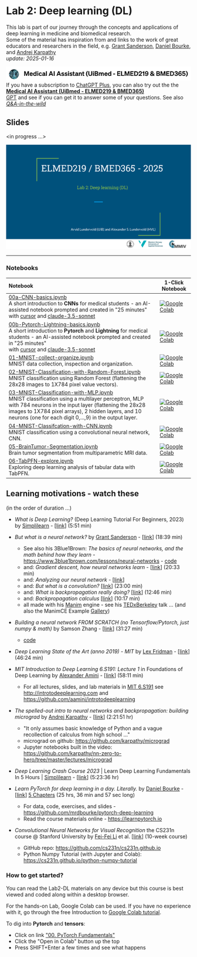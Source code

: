 # Lab 2: Deep learning (DL)

This lab is part of our journey through the concepts and applications of deep learning in medicine and biomedical research.<br>
Some of the material has inspiration from and links to the work of great educators and researchers in the field, e.g. [Grant Sanderson](https://www.3blue1brown.com/about), [Daniel Bourke](https://www.mrdbourke.com/about), and [Andrej Karpathy](https://karpathy.ai)<br>
_update: 2025-01-16_

<!-- ![img](../assets/GPT-MedAI.png)<br> -->
<img src="../assets/GPT-MedAI.png" width="600"><br>
If you have a subscription to [ChatGPT Plus](https://openai.com/blog/chatgpt-plus), you can also try out the the [**Medical AI Assistant (UiBmed - ELMED219 & BMED365)**](https://chat.openai.com/g/g-d90dfN17H-medical-ai-assistant-uibmed-elmed219-bmed365) <br> [GPT](https://openai.com/blog/introducing-gpts) and see if you can get it to answer some of your questions. See also [_Q&A-in-the-wild_](./Q&A-in-the-wild.md)

## Slides 
<in progress ...>

<a href="https://docs.google.com/presentation/d/e/2PACX-1vRyU9n7YY6vI6B0Al2S0W9rTt_l9CPvJ-ISgVsNa_b_5y6G7JTsLVYnZeejdakNmXrx7WMFoU8d7TEY/pub?start=false&loop=false&delayms=3000"><img src="./assets/Lab2_slide0_2025.png"></a>

-----

### Notebooks



| Notebook    |      1-Click Notebook     
|:----------|------|
|  [00a-CNN-basics.ipynb](https://nbviewer.org/github/MMIV-ML/ELMED219-2025/blob/main/Lab2-DL/notebooks/00a-CNN-basics.ipynb)  <br>A short introduction to **CNNs** for medical students - an AI-assisted notebook prompted and created in "25 minutes" <br>with [cursor](https://www.cursor.com) and [claude-3.5-sonnet](https://www.anthropic.com/news/claude-3-5-sonnet)| [![Google Colab](https://colab.research.google.com/assets/colab-badge.svg)](https://colab.research.google.com/github/MMIV-ML/ELMED219-2025/blob/main/Lab2-DL/notebooks/00a-CNN-basics.ipynb)<br>
|  [00b-Pytorch-Lightning-basics.ipynb](https://nbviewer.org/github/MMIV-ML/ELMED219-2025/blob/main/Lab2-DL/notebooks/00b-Pytorch-Lightning-basics.ipynb)  <br>A short introduction to **Pytorch** and **Lightning** for medical students - an AI-assisted notebook prompted and created in "25 minutes" <br>with [cursor](https://www.cursor.com) and [claude-3.5-sonnet](https://www.anthropic.com/news/claude-3-5-sonnet)| [![Google Colab](https://colab.research.google.com/assets/colab-badge.svg)](https://colab.research.google.com/github/MMIV-ML/ELMED219-2025/blob/main/Lab2-DL/notebooks/00b-Pytorch-Lightning-basics.ipynb)<br>
|  [01-MNIST-collect-organize.ipynb](https://nbviewer.org/github/MMIV-ML/ELMED219-2025/blob/main/Lab2-DL/notebooks/01-MNIST-collect-organize.ipynb)  <br>MNIST data collection, inspection and organization. | [![Google Colab](https://colab.research.google.com/assets/colab-badge.svg)](https://colab.research.google.com/github/MMIV-ML/ELMED219-2025/blob/main/Lab2-DL/notebooks/01-MNIST-collect-organize.ipynb)<br>
|  [02-MNIST-Classification-with-Random-Forest.ipynb](https://nbviewer.org/github/MMIV-ML/ELMED219-2025/blob/main/Lab2-DL/notebooks/02-MNIST-Classification-with-Random-Forest.ipynb)  <br>MNIST classification using Random Forest (flattening the 28x28 images to 1X784 pixel value vectors). | [![Google Colab](https://colab.research.google.com/assets/colab-badge.svg)](https://colab.research.google.com/github/MMIV-ML/ELMED219-2025/blob/main/Lab2-DL/notebooks/02-MNIST-Classification-with-Random-Forest.ipynb)<br>
|  [03-MNIST-Classification-with-MLP.ipynb](https://nbviewer.org/github/MMIV-ML/ELMED219-2025/blob/main/Lab2-DL/notebooks/03-MNIST-Classification-with-MLP.ipynb)  <br>MNIST classification using a multilayer perceptron, MLP with 784 neurons in the input layer (flattening the 28x28 images to 1X784 pixel arrays), 2 hidden layers, and 10 neurons (one for each digit 0,...,9) in the output layer.  | [![Google Colab](https://colab.research.google.com/assets/colab-badge.svg)](https://colab.research.google.com/github/MMIV-ML/ELMED219-2025/blob/main/Lab2-DL/notebooks/03-MNIST-Classification-with-MLP.ipynb)<br>
|  [04-MNIST-Classifcation-with-CNN.ipynb](https://nbviewer.org/github/MMIV-ML/ELMED219-2025/blob/main/Lab2-DL/notebooks/04-MNIST-Classification-with-CNN.ipynb)  <br>MNIST classification using a convolutional neural network, CNN.| [![Google Colab](https://colab.research.google.com/assets/colab-badge.svg)](https://colab.research.google.com/github/MMIV-ML/ELMED219-2025/blob/main/Lab2-DL/notebooks/04-MNIST-Classifcation-with-CNN.ipynb)<br>
|  [05-BrainTumor-Segmentation.ipynb]()  <br>Brain tumor segmentation from multiparametric MRI data.| [![Google Colab](https://colab.research.google.com/assets/colab-badge.svg)](https://colab.research.google.com/github/MMIV-ML/ELMED219-2025/blob/main/Lab2-DL/notebooks/05-BrainTumor-Segmentation.ipynb)<br>
|  [06-TabPFN-explore.ipynb](https://nbviewer.org/github/MMIV-ML/ELMED219-2025/blob/main/Lab2-DL/notebooks/06-TabPFN-explore.ipynb)  <br>Exploring deep learning analysis of tabular data with TabPFN.| [![Google Colab](https://colab.research.google.com/assets/colab-badge.svg)](https://colab.research.google.com/github/MMIV-ML/ELMED219-2025/blob/main/Lab2-DL/notebooks/06-TabPFN-explore.ipynb)<br>



</p>

## Learning motivations - watch these
(in the order of duration ...)

- _What is Deep Learning?_ (Deep Learning Tutorial For Beginners, 2023) by [Simplilearn](https://www.simplilearn.com)   -  [[link](https://youtu.be/6M5VXKLf4D4?si=L87yONRHjlTJMo0F)] (5:51 min)

- _But what is a neural network?_ by  [Grant Sanderson](https://www.3blue1brown.com/about) - [[link](https://youtu.be/aircAruvnKk?si=t_bPXdX1Zh0Z2VoC)] (18:39 min)
  - See also his 3Blue1Brown: _The basics of neural networks, and the math behind how they learn_ - https://www.3blue1brown.com/lessons/neural-networks - [code](https://github.com/3b1b/videos/blob/master/_2017/nn/part1.py)
  - and: _Gradient descent, how neural networks learn_ - [[link](https://youtu.be/IHZwWFHWa-w?si=uIrC21467xXQ2Tuw)] (20:33 min)
  - and: _Analyzing our neural network_ - [[link](https://www.3blue1brown.com/lessons/neural-network-analysis)]
  - and: _But what is a convolution?_ [[link](https://youtu.be/KuXjwB4LzSA?si=g1s-zIR-s2twmef1)]  (23:00 min)
  - and: _What is backpropagation really doing?_ [[link](https://youtu.be/Ilg3gGewQ5U?si=Tyl_x1oiq5PHtxel)] (12:46 min)
  - and: _Backpropagation calculus_ [[link](https://youtu.be/tIeHLnjs5U8?si=2TLpjbvcW9RgoejJ)] (10:17 min)
  - all made with his [Manim](https://github.com/3b1b/manim) engine - see his [TEDxBerkeley](https://youtu.be/s_L-fp8gDzY?si=udAe8y7Tbpln4U8b) talk ... (and also the ManimCE Example [Gallery](https://docs.manim.community/en/stable/examples.html))

- _Building a neural network FROM SCRATCH (no Tensorflow/Pytorch, just numpy & math)_ by Samson Zhang - [[link](https://youtu.be/w8yWXqWQYmU)]  (31:27 min)
  - [code](https://www.kaggle.com/code/wwsalmon/simple-mnist-nn-from-scratch-numpy-no-tf-keras/notebook)

- _Deep Learning State of the Art (anno 2019) - MIT_ by [Lex Fridman](https://en.wikipedia.org/wiki/Lex_Fridman) -  [[link](https://youtu.be/53YvP6gdD7U?si=xZegsW0rVFKz6lG7)] (46:24 min)

- _MIT Introduction to Deep Learning 6.S191: Lecture 1_ in Foundations of Deep Learning by [Alexander Amini](https://www.mit.edu/~amini)  - [[link](https://youtu.be/QDX-1M5Nj7s?si=3W467sl_b08ad-YR)] (58:11 min)
    - For all lectures, slides, and lab materials in [MIT 6.S191](https://twitter.com/MITDeepLearning) see http://introtodeeplearning.com and https://github.com/aamini/introtodeeplearning

- _The spelled-out intro to neural networks and backpropagation: building micrograd_ by [Andrej Karpathy](https://karpathy.ai) - [[link](https://youtu.be/VMj-3S1tku0?si=TRX02JJLExYoYObA)]   (2:21:51 hr)
    - "It only assumes basic knowledge of Python and a vague recollection of calculus from high school ..."
    -  micrograd on github: https://github.com/karpathy/micrograd
    -  Jupyter notebooks built in the video: https://github.com/karpathy/nn-zero-to-hero/tree/master/lectures/micrograd

- _Deep Learning Crash Course 2023_ | Learn Deep Learning Fundamentals In 5 Hours | [Simplilearn](https://www.simplilearn.com) -   [[link](https://youtu.be/CzBLfz89_60?si=M779kWYSnmQVgMwm)] (5:23:36 hr)

- _Learn PyTorch for deep learning in a day. Literally._ by [Daniel Bourke](https://www.mrdbourke.com/about) - [[link](https://youtu.be/Z_ikDlimN6A?si=TD1dob4O3dp0XjLE)] [5 Chapters](https://www.mrdbourke.com/pytorch-in-a-day) (25 hrs, 36 min and 57 sec long) 
    - For data, code, exercises, and slides  - https://github.com/mrdbourke/pytorch-deep-learning
    -  Read the course materials online - https://learnpytorch.io
 
- _Convolutional Neural Networks for Visual Recognition_ the CS231n course @ Stanford University by [Fei-Fei Li](https://en.wikipedia.org/wiki/Fei-Fei_Li) et al. [[link](http://vision.stanford.edu/teaching/cs231n)] (10-week course)
    - GitHub repo: https://github.com/cs231n/cs231n.github.io
    - Python Numpy Tutorial (with Jupyter and Colab): https://cs231n.github.io/python-numpy-tutorial
      


### How to get started?

You can read the Lab2-DL materials on any device but this course is best viewed and coded along within a desktop browser.

For the hands-on Lab, Google Colab can be used. If you have no experience with it, go through the free Introduction to [Google Colab tutorial](https://colab.research.google.com/notebooks/basic_features_overview.ipynb).

To dig into **Pytorch** and **tensors**:

- Click on link ["00. PyTorch Fundamentals"](https://www.learnpytorch.io/00_pytorch_fundamentals)
- Click the "Open in Colab" button up the top
- Press SHIFT+Enter a few times and see what happens

